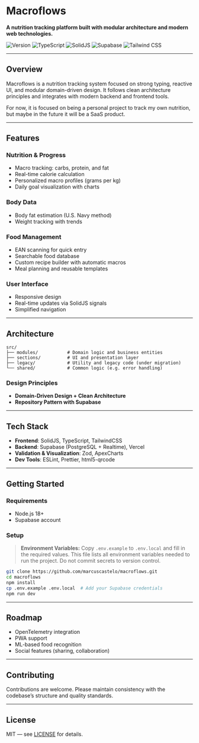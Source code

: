 # Macroflows

**A nutrition tracking platform built with modular architecture and modern web technologies.**

![Version](https://img.shields.io/badge/version-0.12.0-blue.svg)
![TypeScript](https://img.shields.io/badge/TypeScript-007ACC?logo=typescript&logoColor=white)
![SolidJS](https://img.shields.io/badge/SolidJS-2c4f7c?logo=solid&logoColor=white)
![Supabase](https://img.shields.io/badge/Supabase-3ECF8E?logo=supabase&logoColor=white)
![Tailwind CSS](https://img.shields.io/badge/Tailwind_CSS-38B2AC?logo=tailwind-css&logoColor=white)

---

## Overview

Macroflows is a nutrition tracking system focused on strong typing, reactive UI, and modular domain-driven design. It follows clean architecture principles and integrates with modern backend and frontend tools.

For now, it is focused on being a personal project to track my own nutrition, but maybe in the future it will be a SaaS product.

---

## Features

### Nutrition & Progress
- Macro tracking: carbs, protein, and fat
- Real-time calorie calculation
- Personalized macro profiles (grams per kg)
- Daily goal visualization with charts

### Body Data
- Body fat estimation (U.S. Navy method)
- Weight tracking with trends

### Food Management
- EAN scanning for quick entry
- Searchable food database
- Custom recipe builder with automatic macros
- Meal planning and reusable templates

### User Interface
- Responsive design
- Real-time updates via SolidJS signals
- Simplified navigation

---

## Architecture

```
src/
├── modules/           # Domain logic and business entities
├── sections/          # UI and presentation layer
├── legacy/            # Utility and legacy code (under migration)
└── shared/            # Common logic (e.g. error handling)
```

### Design Principles
- **Domain-Driven Design + Clean Architecture**
- **Repository Pattern with Supabase**

---

## Tech Stack

- **Frontend**: SolidJS, TypeScript, TailwindCSS
- **Backend**: Supabase (PostgreSQL + Realtime), Vercel
- **Validation & Visualization**: Zod, ApexCharts
- **Dev Tools**: ESLint, Prettier, html5-qrcode

---

## Getting Started

### Requirements
- Node.js 18+
- Supabase account

### Setup

> **Environment Variables:**
> Copy `.env.example` to `.env.local` and fill in the required values. This file lists all environment variables needed to run the project. Do not commit secrets to version control.

```bash
git clone https://github.com/marcuscastelo/macroflows.git
cd macroflows
npm install
cp .env.example .env.local  # Add your Supabase credentials
npm run dev
```

---

## Roadmap

- OpenTelemetry integration
- PWA support
- ML-based food recognition
- Social features (sharing, collaboration)

---

## Contributing

Contributions are welcome. Please maintain consistency with the codebase’s structure and quality standards.

---

## License

MIT — see [LICENSE](LICENSE) for details.
